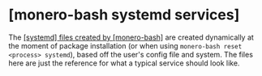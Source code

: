 # [monero-bash systemd services]

The [[systemd] files created by [monero-bash]](https://github.com/hinto-janai/monero-bash/blob/main/src/func/systemd.sh) are created dynamically at the moment of package installation (or when using `monero-bash reset <process> systemd`), based off the user's config file and system. The files here are just the reference for what a typical service should look like.

